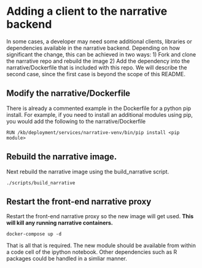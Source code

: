 # Adding a client to the narrative backend

In some cases, a developer may need some additional clients, libraries or dependencies available in the narrative backend.
Depending on how significant the change, this can be achieved in two ways: 1) Fork and clone the narrative repo and rebuild
the image 2) Add the dependency into the narrative/Dockerfile that is included with this repo.  We will describe the
second case, since the first case is beyond the scope of this README.

## Modify the narrative/Dockerfile

There is already a commented example in the Dockerfile for a python pip install.  For example, if you need to install an additional
modules using pip, you would add the following to the narrative/Dockerfile

    RUN /kb/deployment/services/narrative-venv/bin/pip install <pip module>

## Rebuild the narrative image.

Next rebuild the narrative image using the build_narrative script.

    ./scripts/build_narrative

## Restart the front-end narrative proxy

Restart the front-end narrative proxy so the new image will get used.  **This will kill any running narrative containers.**

    docker-compose up -d

That is all that is required.  The new module should be available from within a code cell of the ipython notebook.  Other
dependencies such as R packages could be handled in a simliar manner.
